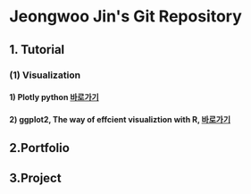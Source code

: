 # Jeongwoo Jin's Git Repository

## 1. Tutorial

### (1) Visualization

#### 1) Plotly python [바로가기](https://github.com/pizza12333/project_repo/tree/master/Tutorial/Visualization/Plotly)
#### 2) ggplot2, The way of effcient visualiztion with R, [바로가기](https://github.com/pizza12333/project_repo/tree/master/Tutorial/Visualization/ggplot2)

## 2.Portfolio


## 3.Project

